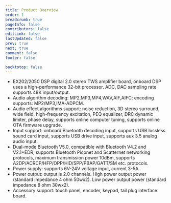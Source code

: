 ```yaml
---
title: Product Overview
order: 1
breadcrumb: true
pageInfo: false
contributors: false
editLink: false
lastUpdated: false
prev: true
next: true
comment: false
footer: false

backtotop: false
---
```


<!-- more -->

- EX202/2050 DSP digital 2.0 stereo TWS amplifier board, onboard DSP uses a high-performance 32-bit processor. ADC, DAC sampling rate supports 48K input/output.
- Audio algorithm decoding: MP2,MP3,MP4,WAV,AIF,AIFC; encoding supports: MP2/MP3,IMA-ADPCM.
- Audio effect algorithms support: noise reduction, 3D stereo surround, wide field, high-frequency excitation, PEQ equalizer, DRC dynamic limiter, phase delay, supports online computer tuning, supports online OTA firmware upgrade.
- Input support: onboard Bluetooth decoding input, supports USB lossless sound card input, supports USB drive input, supports aux 3.5 analog audio input.
- Dual-mode Bluetooth V5.0, compatible with Bluetooth V4.2 and V2.1+EDR, supports Bluetooth Piconet and Scatternet networking protocols, maximum transmission power 10dBm, supports A2DP/ACRCP/HFP/OPP/HID/SPP/PBAP/GATT/SM etc. protocols.
- Power supply: supports 6V-24V voltage input, current 3-5A.
- Power output: output is 2.0 channels. High power output power (standard impedance 4 ohm 50wx2). Low power output power (standard impedance 8 ohm 30wx2).
- Accessory support: touch panel, encoder, keypad, tail plug interface board.